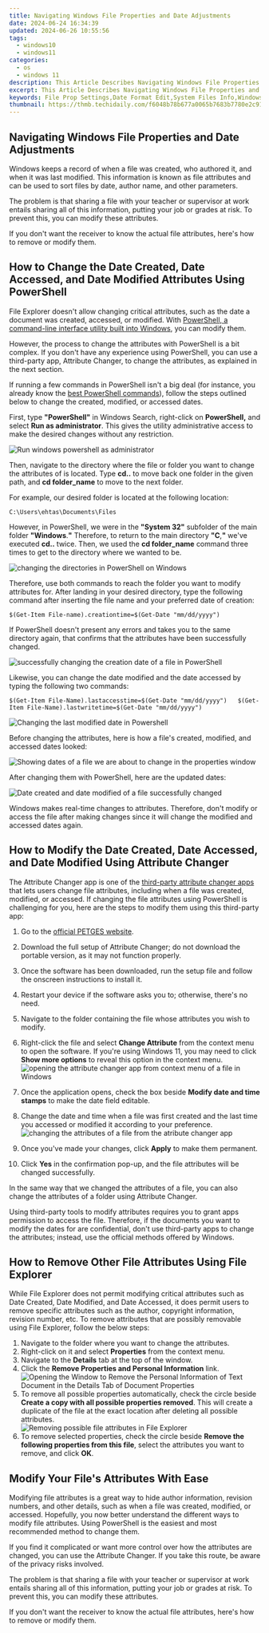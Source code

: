 ```yaml
---
title: Navigating Windows File Properties and Date Adjustments
date: 2024-06-24 16:34:39
updated: 2024-06-26 10:55:56
tags:
  - windows10
  - windows11
categories:
  - os
  - windows 11
description: This Article Describes Navigating Windows File Properties and Date Adjustments
excerpt: This Article Describes Navigating Windows File Properties and Date Adjustments
keywords: File Prop Settings,Date Format Edit,System Files Info,Windows File Details,Modify File Dates,Explore File Attributes,Adjust File Timestamp
thumbnail: https://thmb.techidaily.com/f6048b78b677a0065b7683b7780e2c91c1ef9e11def92a26e974e1428f77307f.jpg
---
```


## Navigating Windows File Properties and Date Adjustments

 Windows keeps a record of when a file was created, who authored it, and when it was last modified. This information is known as file attributes and can be used to sort files by date, author name, and other parameters.

 The problem is that sharing a file with your teacher or supervisor at work entails sharing all of this information, putting your job or grades at risk. To prevent this, you can modify these attributes.

 If you don't want the receiver to know the actual file attributes, here's how to remove or modify them.

## How to Change the Date Created, Date Accessed, and Date Modified Attributes Using PowerShell

 File Explorer doesn't allow changing critical attributes, such as the date a document was created, accessed, or modified. With [PowerShell, a command-line interface utility built into Windows](http://www.makeuseof.com/what-is-windows-powershell/), you can modify them.

 However, the process to change the attributes with PowerShell is a bit complex. If you don't have any experience using PowerShell, you can use a third-party app, Attribute Changer, to change the attributes, as explained in the next section.

 If running a few commands in PowerShell isn't a big deal (for instance, you already know the [best PowerShell commands](https://www.makeuseof.com/windows-powershell-commands-cmdlets/)), follow the steps outlined below to change the created, modified, or accessed dates.

 First, type **"PowerShell"** in Windows Search, right-click on **PowerShell,** and select **Run as administrator**. This gives the utility administrative access to make the desired changes without any restriction.

![Run windows powershell as administrator](https://static1.makeuseofimages.com/wordpress/wp-content/uploads/2023/05/run-windows-powershell-as-administrator.jpg)

 Then, navigate to the directory where the file or folder you want to change the attributes of is located. Type **cd..** to move back one folder in the given path, and **cd folder\_name** to move to the next folder.

 For example, our desired folder is located at the following location:

`C:\Users\ehtas\Documents\Files`

 However, in PowerShell, we were in the **"System 32"** subfolder of the main folder **"Windows**.**"** Therefore, to return to the main directory **"C**,**"** we've executed **cd..** twice. Then, we used the **cd folder\_name** command three times to get to the directory where we wanted to be.

![changing the directories in PowerShell on Windows](https://static1.makeuseofimages.com/wordpress/wp-content/uploads/2023/10/changing-directories.jpg)

 Therefore, use both commands to reach the folder you want to modify attributes for. After landing in your desired directory, type the following command after inserting the file name and your preferred date of creation:

`$(Get-Item File-name).creationtime=$(Get-Date "mm/dd/yyyy")`

 If PowerShell doesn't present any errors and takes you to the same directory again, that confirms that the attributes have been successfully changed.

![successfully changing the creation date of a file in PowerShell](https://static1.makeuseofimages.com/wordpress/wp-content/uploads/2023/10/creation-date-has-been-changed.jpg)

 Likewise, you can change the date modified and the date accessed by typing the following two commands:

`$(Get-Item File-Name).lastaccesstime=$(Get-Date "mm/dd/yyyy")  
$(Get-Item File-Name).lastwritetime=$(Get-Date "mm/dd/yyyy")`

![Changing the last modified date in Powershell](https://static1.makeuseofimages.com/wordpress/wp-content/uploads/2023/10/last-modified-date-has-been-changed.jpg)

 Before changing the attributes, here is how a file's created, modified, and accessed dates looked:

![Showing dates of a file we are about to change in the properties window](https://static1.makeuseofimages.com/wordpress/wp-content/uploads/2023/10/dates-of-a-file-we-are-about-to-change.jpg)

 After changing them with PowerShell, here are the updated dates:

![Date created and date modified of a file successfully changed](https://static1.makeuseofimages.com/wordpress/wp-content/uploads/2023/10/date-created-and-date-modified-of-a-file-successfully-changed.jpg)

 Windows makes real-time changes to attributes. Therefore, don't modify or access the file after making changes since it will change the modified and accessed dates again.

## How to Modify the Date Created, Date Accessed, and Date Modified Using Attribute Changer

 The Attribute Changer app is one of the [third-party attribute changer apps](https://www.makeuseof.com/apps-change-created-modified-date-windows/) that lets users change file attributes, including when a file was created, modified, or accessed. If changing the file attributes using PowerShell is challenging for you, here are the steps to modify them using this third-party app:

1. Go to the [official PETGES website](https://www.petges.lu/).
2. Download the full setup of Attribute Changer; do not download the portable version, as it may not function properly.
3. Once the software has been downloaded, run the setup file and follow the onscreen instructions to install it.
4. Restart your device if the software asks you to; otherwise, there's no need.
5. Navigate to the folder containing the file whose attributes you wish to modify.

1. Right-click the file and select **Change Attribute** from the context menu to open the software. If you're using Windows 11, you may need to click **Show more options** to reveal this option in the context menu.  
![opening the attribute changer app from context menu of a file in Windows](https://static1.makeuseofimages.com/wordpress/wp-content/uploads/2023/10/opening-the-attribute-changer-app-from-context-menu-of-a-file-in-windows.jpg)
2. Once the application opens, check the box beside **Modify date and time stamps** to make the date field editable.
3. Change the date and time when a file was first created and the last time you accessed or modified it according to your preference.  
![changing the attributes of a file from the atribute changer app](https://static1.makeuseofimages.com/wordpress/wp-content/uploads/2023/10/changing-the-attributes-of-a-file-from-the-atribute-changer-app.jpg)
4. Once you've made your changes, click **Apply** to make them permanent.
5. Click **Yes** in the confirmation pop-up, and the file attributes will be changed successfully.

 In the same way that we changed the attributes of a file, you can also change the attributes of a folder using Attribute Changer.

 Using third-party tools to modify attributes requires you to grant apps permission to access the file. Therefore, if the documents you want to modify the dates for are confidential, don't use third-party apps to change the attributes; instead, use the official methods offered by Windows.

## How to Remove Other File Attributes Using File Explorer

 While File Explorer does not permit modifying critical attributes such as Date Created, Date Modified, and Date Accessed, it does permit users to remove specific attributes such as the author, copyright information, revision number, etc. To remove attributes that are possibly removable using File Explorer, follow the below steps:

1. Navigate to the folder where you want to change the attributes.
2. Right-click on it and select **Properties** from the context menu.
3. Navigate to the **Details** tab at the top of the window.
4. Click the **Remove Properties and Personal Information** link.  
![Opening the Window to Remove the Personal Information of Text Document in the Details Tab of Document Properties](https://static1.makeuseofimages.com/wordpress/wp-content/uploads/2022/05/1-Removing-the-Personal-Information-of-Text-Document-in-the-Details-Tab-of-Document-Properties.jpg)
5. To remove all possible properties automatically, check the circle beside **Create a copy with all possible properties removed**. This will create a duplicate of the file at the exact location after deleting all possible attributes.  
![Removing possible file attributes in File Explorer](https://static1.makeuseofimages.com/wordpress/wp-content/uploads/2023/10/removing-possible-file-attributes-in-file-explorer.jpg)
6. To remove selected properties, check the circle beside **Remove the following properties from this file**, select the attributes you want to remove, and click **OK**.

## Modify Your File's Attributes With Ease

 Modifying file attributes is a great way to hide author information, revision numbers, and other details, such as when a file was created, modified, or accessed. Hopefully, you now better understand the different ways to modify file attributes. Using PowerShell is the easiest and most recommended method to change them.

 If you find it complicated or want more control over how the attributes are changed, you can use the Attribute Changer. If you take this route, be aware of the privacy risks involved.

 The problem is that sharing a file with your teacher or supervisor at work entails sharing all of this information, putting your job or grades at risk. To prevent this, you can modify these attributes.

 If you don't want the receiver to know the actual file attributes, here's how to remove or modify them.
